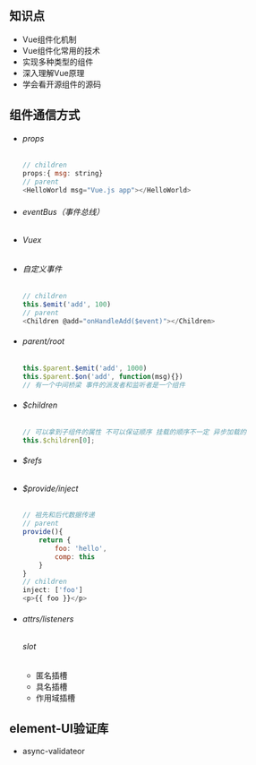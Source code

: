 ## 知识点

+ Vue组件化机制
+ Vue组件化常用的技术
+ 实现多种类型的组件
+ 深入理解Vue原理
+ 学会看开源组件的源码

## 组件通信方式

+ ###### props

  ```javascript
  // children
  props:{ msg: string}
  // parent
  <HelloWorld msg="Vue.js app"></HelloWorld>
  ```

  

+ ###### eventBus（事件总线）

+ ###### Vuex

+ ###### 自定义事件

  ```javascript
  // children
  this.$emit('add', 100)
  // parent
  <Children @add="onHandleAdd($event)"></Children>
  ```

  

+ ###### $parent/$root

  ```javascript
  this.$parent.$emit('add', 1000)
  this.$parent.$on('add', function(msg){})
  // 有一个中间桥梁 事件的派发者和监听者是一个组件
  ```

  

+ ###### $children

  ```javascript
  // 可以拿到子组件的属性 不可以保证顺序 挂载的顺序不一定 异步加载的
  this.$children[0];
  ```

  

+ ###### $refs

+ ###### $provide/inject

  ```javascript
  // 祖先和后代数据传递
  // parent
  provide(){
      return {
          foo: 'hello',
          comp: this
      }
  }
  // children
  inject: ['foo']
  <p>{{ foo }}</p>
  ```

  

+ ###### $attrs/$listeners

  

  ###### slot

  - 匿名插槽
  - 具名插槽
  - 作用域插槽


## element-UI验证库

+ async-validateor

